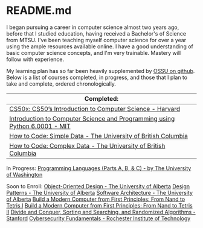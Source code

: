 # README.md
I began pursuing a career in computer science almost two years ago, before that I studied education, having received a Bachelor's of Science from MTSU. I've been teaching myself computer science for over a year using the ample resources available online. I have a good understanding of basic computer science concepts, and I'm very trainable. Mastery will follow with experience. 


My learning plan has so far been heavily supplemented by [OSSU on github](https://github.com/ossu/computer-science). Below is a list of courses completed, in progress, and those that I plan to take and complete, ordered chronologically.

|Completed:|
|----------|
|[CS50x: CS50’s Introduction to Computer Science - Harvard](https://cs50.harvard.edu/x/2023/)|
|[Introduction to Computer Science and Programming using Python 6.0001 - MIT](https://ocw.mit.edu/courses/6-0001-introduction-to-computer-science-and-programming-in-python-fall-2016/)|
|[How to Code: Simple Data - The University of British Columbia](https://www.edx.org/learn/coding/university-of-british-columbia-how-to-code-simple-data)|
|[How to Code: Complex Data - The University of British Columbia](https://www.edx.org/course/how-to-code-complex-data)|


In Progress:
[Programming Languages (Parts A, B, & C) - by The University of Washington](https://www.coursera.org/learn/programming-languages-part-c)

Soon to Enroll:
[Object-Oriented Design - The University of Alberta](https://www.coursera.org/learn/object-oriented-design)
[Design Patterns - The University of Alberta](https://www.coursera.org/learn/design-patterns)
[Software Architecture - The University of Alberta](https://www.coursera.org/learn/software-architecture)
[Build a Modern Computer from First Principles: From Nand to Tetris I](https://www.coursera.org/learn/build-a-computer)
[Build a Modern Computer from First Principles: From Nand to Tetris II](https://www.coursera.org/learn/nand2tetris2)
[Divide and Conquer, Sorting and Searching, and Randomized Algorithms - Stanford](https://www.coursera.org/learn/algorithms-divide-conquer)
[Cybersecurity Fundamentals - Rochester Institute of Technology](https://www.edx.org/learn/cybersecurity/rochester-institute-of-technology-cybersecurity-fundamentals)

